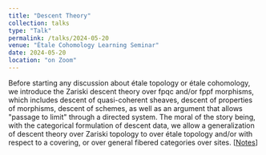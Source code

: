 ```yaml
---
title: "Descent Theory"
collection: talks
type: "Talk"
permalink: /talks/2024-05-20
venue: "Étale Cohomology Learning Seminar"
date: 2024-05-20
location: "on Zoom"
---
```


Before starting any discussion about étale topology or étale cohomology, we introduce the Zariski descent theory over fpqc and/or fppf morphisms, which includes descent of quasi-coherent sheaves, descent of properties of morphisms, descent of schemes, as well as an argument that allows "passage to limit" through a directed system. The moral of the story being, with the categorical formulation of descent data, we allow a generalization of descent theory over Zariski topology to over étale topology and/or with respect to a covering, or over general fibered categories over sites. [<a href = "../files/Descent_Theory_Notes.pdf">Notes</a>]
